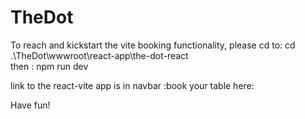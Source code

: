 # TheDot

To reach and kickstart the vite booking functionality, please cd to:
cd .\TheDot\wwwroot\react-app\the-dot-react\
then : npm run dev

link to the react-vite app is in navbar :book your table here:

Have fun!
